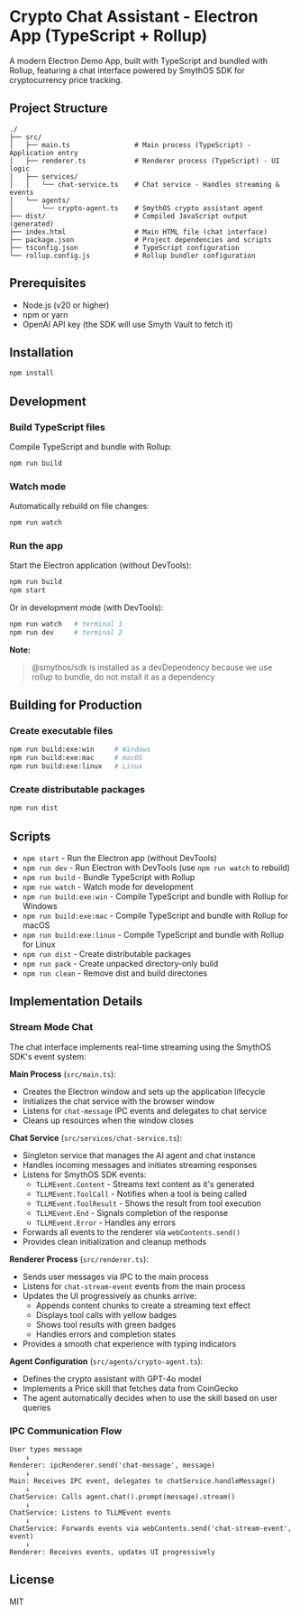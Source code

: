# Crypto Chat Assistant - Electron App (TypeScript + Rollup)

A modern Electron Demo App, built with TypeScript and bundled with Rollup, featuring a chat interface powered by SmythOS SDK for cryptocurrency price tracking.

## Project Structure

```
./
├── src/
│   ├── main.ts                # Main process (TypeScript) - Application entry
│   ├── renderer.ts            # Renderer process (TypeScript) - UI logic
│   ├── services/
│   │   └── chat-service.ts    # Chat service - Handles streaming & events
│   └── agents/
│       └── crypto-agent.ts    # SmythOS crypto assistant agent
├── dist/                      # Compiled JavaScript output (generated)
├── index.html                 # Main HTML file (chat interface)
├── package.json               # Project dependencies and scripts
├── tsconfig.json              # TypeScript configuration
└── rollup.config.js           # Rollup bundler configuration
```

## Prerequisites

- Node.js (v20 or higher)
- npm or yarn
- OpenAI API key (the SDK will use Smyth Vault to fetch it)

## Installation

```bash
npm install
```

## Development

### Build TypeScript files

Compile TypeScript and bundle with Rollup:

```bash
npm run build
```

### Watch mode

Automatically rebuild on file changes:

```bash
npm run watch
```

### Run the app

Start the Electron application (without DevTools):

```bash
npm run build
npm start
```

Or in development mode (with DevTools):

```bash
npm run watch   # terminal 1
npm run dev     # terminal 2
```

**Note:**

> @smythos/sdk is installed as a devDependency because we use rollup to bundle, do not install it as a dependency

## Building for Production

### Create executable files

```bash
npm run build:exe:win     # Windows
npm run build:exe:mac     # macOS
npm run build:exe:linux   # Linux
```

### Create distributable packages

```bash
npm run dist
```

## Scripts

- `npm start` - Run the Electron app (without DevTools)
- `npm run dev` - Run Electron with DevTools (use `npm run watch` to rebuild)
- `npm run build` - Bundle TypeScript with Rollup
- `npm run watch` - Watch mode for development
- `npm run build:exe:win` - Compile TypeScript and bundle with Rollup for Windows
- `npm run build:exe:mac` - Compile TypeScript and bundle with Rollup for macOS
- `npm run build:exe:linux` - Compile TypeScript and bundle with Rollup for Linux
- `npm run dist` - Create distributable packages
- `npm run pack` - Create unpacked directory-only build
- `npm run clean` - Remove dist and build directories

## Implementation Details

### Stream Mode Chat

The chat interface implements real-time streaming using the SmythOS SDK's event system:

**Main Process** (`src/main.ts`):

- Creates the Electron window and sets up the application lifecycle
- Initializes the chat service with the browser window
- Listens for `chat-message` IPC events and delegates to chat service
- Cleans up resources when the window closes

**Chat Service** (`src/services/chat-service.ts`):

- Singleton service that manages the AI agent and chat instance
- Handles incoming messages and initiates streaming responses
- Listens for SmythOS SDK events:
  - `TLLMEvent.Content` - Streams text content as it's generated
  - `TLLMEvent.ToolCall` - Notifies when a tool is being called
  - `TLLMEvent.ToolResult` - Shows the result from tool execution
  - `TLLMEvent.End` - Signals completion of the response
  - `TLLMEvent.Error` - Handles any errors
- Forwards all events to the renderer via `webContents.send()`
- Provides clean initialization and cleanup methods

**Renderer Process** (`src/renderer.ts`):

- Sends user messages via IPC to the main process
- Listens for `chat-stream-event` events from the main process
- Updates the UI progressively as chunks arrive:
  - Appends content chunks to create a streaming text effect
  - Displays tool calls with yellow badges
  - Shows tool results with green badges
  - Handles errors and completion states
- Provides a smooth chat experience with typing indicators

**Agent Configuration** (`src/agents/crypto-agent.ts`):

- Defines the crypto assistant with GPT-4o model
- Implements a Price skill that fetches data from CoinGecko
- The agent automatically decides when to use the skill based on user queries

### IPC Communication Flow

```
User types message
    ↓
Renderer: ipcRenderer.send('chat-message', message)
    ↓
Main: Receives IPC event, delegates to chatService.handleMessage()
    ↓
ChatService: Calls agent.chat().prompt(message).stream()
    ↓
ChatService: Listens to TLLMEvent events
    ↓
ChatService: Forwards events via webContents.send('chat-stream-event', event)
    ↓
Renderer: Receives events, updates UI progressively
```

## License

MIT
